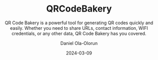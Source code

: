 ---
author: Daniel Ola-Olorun
categories:
- Golang
- Kubernetes
date: "2024-03-09"
draft: false
excerpt: A powerful tool written in golang that can help you generate QR codes quickly and easily.
layout: single
links:
- icon: door-open
  icon_pack: fas
  name: QRCodeBakery
  url: https://qrcodebakery.com
- icon: github
  icon_pack: fab
  name: code
  url: https://github.com/Ola-Daniel/qrcodebakery
subtitle: QR Code Bakery is a powerful tool for generating QR codes quickly and easily. Whether you need to share URLs, contact information, WIFI credentials, or any other data, QR Code Bakery has you covered.
tags:
- golang
- kubernetes
- encoding
title: QRCodeBakery
---
